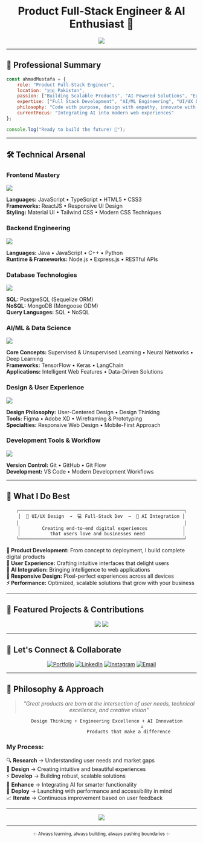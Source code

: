 <div align="center">

# Product Full-Stack Engineer & AI Enthusiast 🚀
<img src="https://readme-typing-svg.herokuapp.com?font=Fira+Code&weight=600&size=22&duration=2500&pause=800&color=6366F1&center=true&vCenter=true&multiline=true&width=600&height=100&lines=Building+Intelligent+Web+Solutions;Full+Stack+%7C+AI%2FML+%7C+UI%2FUX;Crafting+User-Centered+Experiences;Transforming+Ideas+into+Reality" />

</div>

---

## 💫 Professional Summary

```javascript
const ahmadMustafa = {
    role: "Product Full-Stack Engineer",
    location: "🇵🇰 Pakistan",
    passion: ["Building Scalable Products", "AI-Powered Solutions", "Exceptional UX"],
    expertise: ["Full Stack Development", "AI/ML Engineering", "UI/UX Design"],
    philosophy: "Code with purpose, design with empathy, innovate with AI",
    currentFocus: "Integrating AI into modern web experiences"
};

console.log("Ready to build the future! 🌟");
```

---

## 🛠️ Technical Arsenal

### **Frontend Mastery**
<div align="left">
<img src="https://skillicons.dev/icons?i=react,js,ts,html,css,tailwind,materialui" />
</div>

**Languages:** JavaScript • TypeScript • HTML5 • CSS3  
**Frameworks:** ReactJS • Responsive UI Design  
**Styling:** Material UI • Tailwind CSS • Modern CSS Techniques

### **Backend Engineering**
<div align="left">
<img src="https://skillicons.dev/icons?i=nodejs,express,java,cpp,python" />
</div>

**Languages:** Java • JavaScript • C++ • Python  
**Runtime & Frameworks:** Node.js • Express.js • RESTful APIs

### **Database Technologies**
<div align="left">
<img src="https://skillicons.dev/icons?i=mongodb,postgresql,mysql" />
</div>

**SQL:** PostgreSQL (Sequelize ORM)  
**NoSQL:** MongoDB (Mongoose ODM)  
**Query Languages:** SQL • NoSQL

### **AI/ML & Data Science**
<div align="left">
<img src="https://skillicons.dev/icons?i=python,tensorflow" />
</div>

**Core Concepts:** Supervised & Unsupervised Learning • Neural Networks • Deep Learning  
**Frameworks:** TensorFlow • Keras • LangChain  
**Applications:** Intelligent Web Features • Data-Driven Solutions

### **Design & User Experience**
<div align="left">
<img src="https://skillicons.dev/icons?i=figma,xd" />
</div>

**Design Philosophy:** User-Centered Design • Design Thinking  
**Tools:** Figma • Adobe XD • Wireframing & Prototyping  
**Specialties:** Responsive Web Design • Mobile-First Approach

### **Development Tools & Workflow**
<div align="left">
<img src="https://skillicons.dev/icons?i=git,github,vscode" />
</div>

**Version Control:** Git • GitHub • Git Flow  
**Development:** VS Code • Modern Development Workflows

---

## 🎯 What I Do Best

<div align="center">

```
┌─────────────────────────────────────────────────────────────┐
│  🎨 UI/UX Design  →  💻 Full-Stack Dev  →  🤖 AI Integration │
│                                                             │
│        Creating end-to-end digital experiences             │
│           that users love and businesses need              │
└─────────────────────────────────────────────────────────────┘
```

</div>

**🚀 Product Development:** From concept to deployment, I build complete digital products  
**🎨 User Experience:** Crafting intuitive interfaces that delight users  
**🤖 AI Integration:** Bringing intelligence to web applications  
**📱 Responsive Design:** Pixel-perfect experiences across all devices  
**⚡ Performance:** Optimized, scalable solutions that grow with your business

---

## 🌟 Featured Projects & Contributions

<div align="center">
<img src="https://github-readme-stats.vercel.app/api?username=yourusername&show_icons=true&theme=tokyonight&hide_border=true&bg_color=0D1117&title_color=6366F1&text_color=E5E7EB&icon_color=06B6D4" />
<img src="https://github-readme-stats.vercel.app/api/top-langs/?username=yourusername&layout=compact&theme=tokyonight&hide_border=true&bg_color=0D1117&title_color=6366F1&text_color=E5E7EB" />
</div>

---

## 🤝 Let's Connect & Collaborate

<div align="center">

[![Portfolio](https://img.shields.io/badge/🌐_Portfolio-ahmadmustafa.com-6366F1?style=for-the-badge&logoColor=white)](https://ahmadmustafa.com)
[![LinkedIn](https://img.shields.io/badge/LinkedIn-Connect-0077B5?style=for-the-badge&logo=linkedin&logoColor=white)](https://linkedin.com/in/ahmadmustafa01)
[![Instagram](https://img.shields.io/badge/Instagram-@ahmadbuttmusic-E4405F?style=for-the-badge&logo=instagram&logoColor=white)](https://instagram.com/ahmadbuttmusic)
[![Email](https://img.shields.io/badge/Email-Let's_Talk-D14836?style=for-the-badge&logo=gmail&logoColor=white)](mailto:your-email@gmail.com)

</div>

---

## 💭 Philosophy & Approach

<div align="center">

> *"Great products are born at the intersection of user needs, technical excellence, and creative vision"*

```ascii
    Design Thinking + Engineering Excellence + AI Innovation
                              ↓
                    Products that make a difference
```

</div>

### My Process:
🔍 **Research** → Understanding user needs and market gaps  
🎨 **Design** → Creating intuitive and beautiful experiences  
⚡ **Develop** → Building robust, scalable solutions  
🤖 **Enhance** → Integrating AI for smarter functionality  
🚀 **Deploy** → Launching with performance and accessibility in mind  
📈 **Iterate** → Continuous improvement based on user feedback

---

<div align="center">
<img src="https://capsule-render.vercel.app/api?type=waving&color=gradient&height=100&section=footer&text=Let's%20Build%20Something%20Amazing%20Together!&fontSize=16&fontColor=fff&animation=twinkling" />
</div>

---

<div align="center">
<sub>✨ Always learning, always building, always pushing boundaries ✨</sub>
</div>
